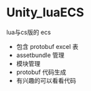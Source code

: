 # Unity_luaECS

lua与cs版的 ecs
* 包含 protobuf excel 表
* assetbundle 管理
* 模块管理
* protobuf 代码生成
* 有兴趣的可以看看代码

